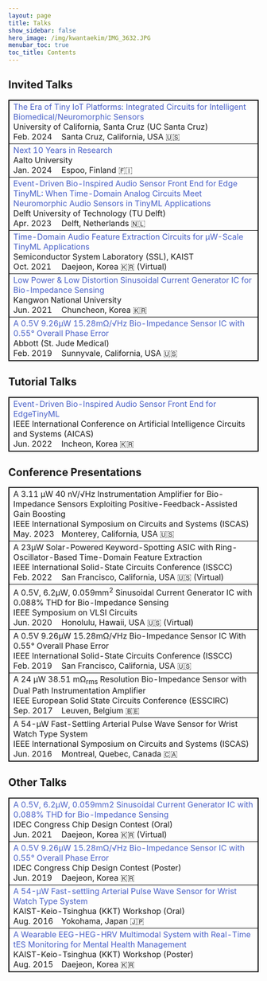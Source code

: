 ```yaml
---
layout: page
title: Talks
show_sidebar: false
hero_image: /img/kwantaekim/IMG_3632.JPG
menubar_toc: true
toc_title: Contents
---
```


<style type="text/css">
.tg .tg-desc{border: 1px inset black; position: relative;}
.tg {border-collapse: collapse; border: 1px solid black;}
.skip {display: none;}

/* TOC */
.contents {position: sticky; top: 10%;}

/* Hover Animation */
.talk td {transition: all 0.2s linear; transition-delay: 0.3s, 0s;}
.talk tr:hover td {transition-delay: 0s, 0s; font-size: 1.1em;
  outline: 1.5px solid black;
  background-color: white;
  box-shadow: #BFBFBF -1px 1px, #BFBFBF -2px 2px, #BFBFBF -3px 3px, #BFBFBF -4px 4px, #BFBFBF -5px 5px, #BFBFBF -6px 6px;
  transform: translate3d(6px, -6px, 0);}

/* Hover Image */
.img-container img {position: absolute; visibility: hidden;}
tr:hover .hover-isscc {left: -130px; top:calc(50% - 60px); visibility: visible; height: 120px;}
tr:hover .hover-vlsic {left: -140px; top:calc(50% - 45px); visibility: visible; height: 100px;}
tr:hover .hover-esscirc {left: -230px; top:calc(50% - 30px); visibility: visible; height: 50px;}
tr:hover .hover-a-sscc {left: -180px; top:calc(50% - 40px); visibility: visible; height: 80px;}
tr:hover .hover-cicc {left: -200px; top:calc(50% - 35px); visibility: visible; height: 60px;}
tr:hover .hover-iscas23 {left: -220px; top:calc(50% - 30px); visibility: visible; height: 50px;}
tr:hover .hover-iscas19 {left: -250px; top:calc(50% - 30px); visibility: visible; height: 50px;}
tr:hover .hover-iscas16 {left: -210px; top:calc(50% - 30px); visibility: visible; height: 70px;}
tr:hover .hover-aicas23 {left: -260px; top:calc(50% - 30px); visibility: visible; height: 50px;}
tr:hover .hover-aicas22 {left: -140px; top:calc(50% - 30px); visibility: visible; height: 80px;}
tr:hover .hover-hotchips {left: -150px; top:calc(50% - 30px); visibility: visible; height: 60px;}
tr:hover .hover-embc {left: -170px; top:calc(50% - 30px); visibility: visible; height: 50px;}
tr:hover .hover-sscs {left: -130px; top:calc(50% - 40px); visibility: visible; height: 80px;}
tr:hover .hover-cas {left: -120px; top:calc(50% - 40px); visibility: visible; height: 80px;}

/* Hyperlink */
.pub-hover {
  /* color: black; default #4E4E4E */
  text-decoration: none; /* Remove underline */}
.pub-hover:hover,
.pub-hover:focus {color: blue; background-color: #f0f8ff; padding: 1px 1px;}

/* Tabs */
.tab-row {display: flex; margin:0; padding: 0;}
.tab-cell {flex: 1; padding: 0; border: none;}

/* Emoji */
@font-face {
  font-family: NotoColorEmojiLimited;
  unicode-range: U+1F1E6-1F1FF;
  src: url(https://raw.githack.com/googlefonts/noto-emoji/main/fonts/NotoColorEmoji.ttf);
}
.emoji {
  font-family: 'NotoColorEmojiLimited', -apple-system, BlinkMacSystemFont,
  'Segoe UI', Roboto, Helvetica, Arial, sans-serif, 'Apple Color Emoji',
  'Segoe UI Emoji', 'Segoe UI Symbol';
}
</style>
<script src="https://kit.fontawesome.com/46ff08c48c.js" crossorigin="anonymous"></script>

<!-- --------- -->
<!-- Body Part -->
<!-- --------- -->

## Invited Talks

<table class="tg">
<thead class="skip"><tr><th>.</th></tr></thead><tbody class='talk'>
  <tr><td class="tg-desc">
    <span style='color: #4A61C8;'>
    The Era of Tiny IoT Platforms: Integrated Circuits for Intelligent Biomedical/Neuromorphic Sensors
    </span><br>
    University of California, Santa Cruz (UC Santa Cruz)
    <div class="tab-row">
        <div class="tab-cell" style="flex: 1;">Feb. 2024</div>
        <div class="tab-cell" style="flex: 4;">Santa Cruz, California, USA <span class='emoji'>🇺🇸</span></div>
    </div>
  </td></tr>
  <tr><td class="tg-desc">
    <span style='color: #4A61C8;'>
    Next 10 Years in Research
    </span><br>
    Aalto University
    <div class="tab-row">
        <div class="tab-cell" style="flex: 1;">Jan. 2024</div>
        <div class="tab-cell" style="flex: 4;">Espoo, Finland <span class='emoji'>🇫🇮</span></div>
    </div>
  </td></tr>
  <tr><td class="tg-desc">
    <span style='color: #4A61C8;'>
    Event-Driven Bio-Inspired Audio Sensor Front End for Edge TinyML: When Time-Domain Analog Circuits Meet Neuromorphic Audio Sensors in TinyML Applications
    </span><br>
    Delft University of Technology (TU Delft)
    <div class="tab-row">
        <div class="tab-cell" style="flex: 1;">Apr. 2023</div>
        <div class="tab-cell" style="flex: 4;">Delft, Netherlands <span class='emoji'>🇳🇱</span></div>
    </div>
  </td></tr>
  <tr><td class="tg-desc">
    <span style='color: #4A61C8;'>
    Time-Domain Audio Feature Extraction Circuits for μW-Scale TinyML Applications
    </span><br>
    Semiconductor System Laboratory (SSL), KAIST
    <div class="tab-row">
        <div class="tab-cell" style="flex: 1;">Oct. 2021</div>
        <div class="tab-cell" style="flex: 4;">Daejeon, Korea <span class='emoji'>🇰🇷</span> (Virtual)</div>
    </div>
  </td></tr>
  <tr><td class="tg-desc">
    <span style='color: #4A61C8;'>
    Low Power & Low Distortion Sinusoidal Current Generator IC for Bio-Impedance Sensing
    </span><br>
    Kangwon National University
    <div class="tab-row">
        <div class="tab-cell" style="flex: 1;">Jun. 2021</div>
        <div class="tab-cell" style="flex: 4;">Chuncheon, Korea <span class='emoji'>🇰🇷</span></div>
    </div>
  </td></tr>
  <tr><td class="tg-desc">
    <span style='color: #4A61C8;'>
    A 0.5V 9.26μW 15.28mΩ/√Hz Bio-Impedance Sensor IC with 0.55° Overall Phase Error
    </span><br>
    Abbott (St. Jude Medical)
    <div class="tab-row">
        <div class="tab-cell" style="flex: 1;">Feb. 2019</div>
        <div class="tab-cell" style="flex: 4;">Sunnyvale, California, USA <span class='emoji'>🇺🇸</span></div>
    </div>
  </td></tr>
</tbody>
</table>

## Tutorial Talks

<table class="tg">
<thead class="skip"><tr><th>.</th></tr></thead><tbody class='talk'>
  <tr><td class="tg-desc">
    <span style='color: #4A61C8;'>
    Event-Driven Bio-Inspired Audio Sensor Front End for EdgeTinyML
    </span><br>
    <div class="img-container"><img src="./../img/icons/logo--aicas22.png" class="hover-aicas22"></div>
    IEEE International Conference on Artificial Intelligence Circuits and Systems (AICAS)
    <div class="tab-row">
        <div class="tab-cell" style="flex: 1;">Jun. 2022</div>
        <div class="tab-cell" style="flex: 4;">Incheon, Korea <span class='emoji'>🇰🇷</span></div>
    </div>
  </td></tr>
</tbody>
</table>

## Conference Presentations

<table class="tg">
<thead class="skip"><tr><th>.</th></tr></thead><tbody class='talk'>
  <tr><td class="tg-desc">
    <a href="https://doi.org/10.1109/ISCAS46773.2023.10181417" target="_blank" class="pub-hover">
    A 3.11 μW 40 nV/√Hz Instrumentation Amplifier for Bio-Impedance Sensors Exploiting Positive-Feedback-Assisted Gain Boosting
    </a><br>
    <div class="img-container"><img src="./../img/icons/logo--iscas23.png" class="hover-iscas23"></div>
    IEEE International Symposium on Circuits and Systems (ISCAS)
    <div class="tab-row">
        <div class="tab-cell" style="flex: 1;">May. 2023</div>
        <div class="tab-cell" style="flex: 4;">Monterey, California, USA <span class='emoji'>🇺🇸</span></div>
    </div>
  </td></tr>
  <tr><td class="tg-desc">
    <a href="https://doi.org/10.1109/ISSCC42614.2022.9731708" target="_blank" class="pub-hover">
    A 23μW Solar-Powered Keyword-Spotting ASIC with Ring-Oscillator-Based Time-Domain Feature Extraction
    </a><br>
    <div class="img-container"><img src="./../img/icons/logo--isscc.png" class="hover-isscc"></div>
    IEEE International Solid-State Circuits Conference (ISSCC)
    <div class="tab-row">
        <div class="tab-cell" style="flex: 1;">Feb. 2022</div>
        <div class="tab-cell" style="flex: 4;">San Francisco, California, USA <span class='emoji'>🇺🇸</span> (Virtual)</div>
    </div>
  </td></tr>
  <tr><td class="tg-desc">
    <a href="https://doi.org/10.1109/VLSICircuits18222.2020.9162983" target="_blank" class="pub-hover">
    A 0.5V, 6.2μW, 0.059mm<sup>2</sup> Sinusoidal Current Generator IC with 0.088% THD for Bio-Impedance Sensing
    </a><br>
    <div class="img-container"><img src="./../img/icons/logo--vlsic.png" class="hover-vlsic"></div>
    IEEE Symposium on VLSI Circuits
    <div class="tab-row">
        <div class="tab-cell" style="flex: 1;">Jun. 2020</div>
        <div class="tab-cell" style="flex: 4;">Honolulu, Hawaii, USA <span class='emoji'>🇺🇸</span> (Virtual)</div>
    </div>
  </td></tr>
  <tr><td class="tg-desc">
    <a href="https://doi.org/10.1109/ISSCC.2019.8662466" target="_blank" class="pub-hover">
    A 0.5V 9.26μW 15.28mΩ/√Hz Bio-Impedance Sensor IC With 0.55° Overall Phase Error
    </a><br>
    <div class="img-container"><img src="./../img/icons/logo--isscc.png" class="hover-isscc"></div>
    IEEE International Solid-State Circuits Conference (ISSCC)
    <div class="tab-row">
        <div class="tab-cell" style="flex: 1;">Feb. 2019</div>
        <div class="tab-cell" style="flex: 4;">San Francisco, California, USA <span class='emoji'>🇺🇸</span></div>
    </div>
  </td></tr>
  <tr><td class="tg-desc">
    <a href="https://doi.org/10.1109/ESSCIRC.2017.8094566" target="_blank" class="pub-hover">
    A 24 μW 38.51 mΩ<sub>rms</sub> Resolution Bio-Impedance Sensor with Dual Path Instrumentation Amplifier
    </a><br>
    <div class="img-container"><img src="./../img/icons/logo--esscirc.png" class="hover-esscirc"></div>
    IEEE European Solid State Circuits Conference (ESSCIRC)
    <div class="tab-row">
        <div class="tab-cell" style="flex: 1;">Sep. 2017</div>
        <div class="tab-cell" style="flex: 4;">Leuven, Belgium <span class='emoji'>🇧🇪</span></div>
    </div>
  </td></tr>
  <tr><td class="tg-desc">
    <a href="https://doi.org/10.1109/ISCAS.2016.7527432" target="_blank" class="pub-hover">
    A 54-μW Fast-Settling Arterial Pulse Wave Sensor for Wrist Watch Type System
    </a><br>
    <div class="img-container"><img src="./../img/icons/logo--iscas16.png" class="hover-iscas16"></div>
    IEEE International Symposium on Circuits and Systems (ISCAS)
    <div class="tab-row">
        <div class="tab-cell" style="flex: 1;">Jun. 2016</div>
        <div class="tab-cell" style="flex: 4;">Montreal, Quebec, Canada <span class='emoji'>🇨🇦</span></div>
    </div>
  </td></tr>
</tbody>
</table>

## Other Talks

<table class="tg">
<thead class="skip"><tr><th>.</th></tr></thead><tbody class='talk'>
  <tr><td class="tg-desc">
    <span style='color: #4A61C8;'>
    A 0.5V, 6.2μW, 0.059mm2 Sinusoidal Current Generator IC with 0.088% THD for Bio-Impedance Sensing
    </span><br>
    IDEC Congress Chip Design Contest (Oral)
    <div class="tab-row">
        <div class="tab-cell" style="flex: 1;">Jun. 2021</div>
        <div class="tab-cell" style="flex: 4;">Daejeon, Korea <span class='emoji'>🇰🇷</span> (Virtual)</div>
    </div>
  </td></tr>
  <tr><td class="tg-desc">
    <span style='color: #4A61C8;'>
    A 0.5V 9.26μW 15.28mΩ/√Hz Bio-Impedance Sensor IC with 0.55° Overall Phase Error
    </span><br>
    IDEC Congress Chip Design Contest (Poster)
    <div class="tab-row">
        <div class="tab-cell" style="flex: 1;">Jun. 2019</div>
        <div class="tab-cell" style="flex: 4;">Daejeon, Korea <span class='emoji'>🇰🇷</span></div>
    </div>
  </td></tr>
  <tr><td class="tg-desc">
    <span style='color: #4A61C8;'>
    A 54-μW Fast-settling Arterial Pulse Wave Sensor for Wrist Watch Type System
    </span><br>
    KAIST-Keio-Tsinghua (KKT) Workshop (Oral)
    <div class="tab-row">
        <div class="tab-cell" style="flex: 1;">Aug. 2016</div>
        <div class="tab-cell" style="flex: 4;">Yokohama, Japan <span class='emoji'>🇯🇵</span></div>
    </div>
  </td></tr>
  <tr><td class="tg-desc">
    <span style='color: #4A61C8;'>
    A Wearable EEG-HEG-HRV Multimodal System with Real-Time tES Monitoring for Mental Health Management
    </span><br>
    KAIST-Keio-Tsinghua (KKT) Workshop (Poster)
    <div class="tab-row">
        <div class="tab-cell" style="flex: 1;">Aug. 2015</div>
        <div class="tab-cell" style="flex: 4;">Daejeon, Korea <span class='emoji'>🇰🇷</span></div>
    </div>
  </td></tr>
</tbody>
</table>
